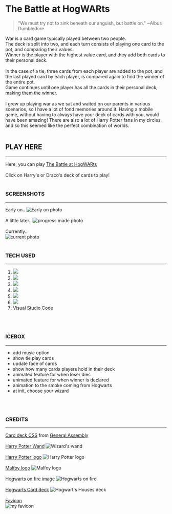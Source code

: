 
# The Battle at HogWARts

> "We must try not to sink beneath our anguish, but battle on." ~Albus Dumbledore

War is a card game typically played between two people.
<br>
The deck is split into two, and each turn consists of playing one card to the pot, and comparing their values.
<br>
Winner is the player with the highest value card, and they add both cards to their personal deck.
<br>
<br>
In the case of a tie, three cards from each player are added to the pot, and the last played card by each player, is compared again to find the winner of the entire pot. <br>
Game continues until one player has all the cards in their personal deck, making them the winner.
<br>
<br>
I grew up playing war as we sat and waited on our parents in various scenarios, so I have a lot of fond memories around it. Having a mobile game, without having to always have your deck of cards with you, would have been amazing! There are also a lot of Harry Potter fans in my circles, and so this seemed like the perfect combination of worlds. 
<br>
<br>

## PLAY HERE  
___________________
Here, you can play [The Battle at HogWARts](forgetful-current.surge.sh/)
<br>
<br>
Click on Harry's or Draco's deck of cards to play! 
<br>
<br>

### SCREENSHOTS
___________
Early on..
![Early on photo](assets/before.jpg)
<br>
<br>
A little later..
![progress made photo](assets/ongoing.jpg)
<br>
<br>
Currently..<br>
![current photo](assets/current.jpg)
<br>
<br>


### TECH USED
________________

1. <img src="https://img.shields.io/badge/HTML5-E34F26?style=for-the-badge&logo=html5&logoColor=white">
2. <img src="https://img.shields.io/badge/CSS3-1572B6?style=for-the-badge&logo=css3&logoColor=white">
3. <img src="https://img.shields.io/badge/JavaScript-F7DF1E?style=for-the-badge&logo=javascript&logoColor=black">
4. <img src="https://img.shields.io/badge/Bootstrap-563D7C?style=for-the-badge&logo=bootstrap&logoColor=white">
5. <img src="https://img.shields.io/badge/iOS-000000?style=for-the-badge&logo=ios&logoColor=white">
6. <img src="https://img.shields.io/badge/GitHub-100000?style=for-the-badge&logo=github&logoColor=white">
7. Visual Studio Code
<br>
<br>

### ICEBOX
___________________

- add music option
- show tie play cards
- update face of cards
- show how many cards players hold in their deck
- animated feature for when loser dies
- animated feature for when winner is declared
- animation to the smoke coming from Hogwarts
- at init, choose your wizard
<br>
<br>

### CREDITS
______________________________
[Card deck CSS](https://github.com/SEI-Remote/css-card-deck) from [General Assembly](https://generalassemb.ly/?&topic=&mkt_account_id=1056949875&mkt_campaign_id=691778069&mkt_ad_group_id=31181421810&mkt_device_type=c&mkt_keyword=general%20assembly&mkt_matchtype=e&mkt_placement=&mkt_ad_id=155524967456&mkt_network=g&mkt_target_id=kwd-459322816&mkt_feed_item_id=&utm_source=google&utm_medium=paid-search-bra&utm_campaign=TS:TX:BRA:ATL:BR:GeneralAssembly&utm_content=campus-lead-lander&utm_term=general%20assembly&gclid=CjwKCAiAgbiQBhAHEiwAuQ6BkqbMH5fVCFXKK55K1Yhy-DlFh9WwyoSdgq-RN8ttAsA7U-N4LscdGhoCREYQAvD_BwE)
<br>
<br>
[Harry Potter Wand](http://www.rw-designer.com/cursor-detail/128535) ![Wizard's wand](assets/WandD.cur) 
<br>
<br>
[Harry Potter logo](https://www.freeiconspng.com/img/32524)
![Harry Potter logo](assets/hp.png)
<br>
<br>
[Malfoy logo](https://www.google.com/imgres?imgurl=https%3A%2F%2Fih1.redbubble.net%2Fimage.1765202837.3317%2Fgbrf%2C8x10%2Cf%2C540x540-pad%2C450x450%2Cf8f8f8.jpg&imgrefurl=https%3A%2F%2Fwww.redbubble.com%2Fi%2Fart-board-print%2FDraco-Malfoy-Quote-Terribly-Funny-Really-Witty-by-ind3finite%2F57763343.7Q6GI&tbnid=VBB_apZB0aRtnM&vet=12ahUKEwjU9PS-hof2AhUHIt8KHVINCoYQMygAegUIARCNAQ..i&docid=WGeygLV6aiA0vM&w=450&h=450&itg=1&q=dot&hl=en&ved=2ahUKEwjU9PS-hof2AhUHIt8KHVINCoYQMygAegUIARCNAQ)
![Malfoy logo](assets/malfoy.jpeg)
<br>
<br>
[Hogwarts on fire image](https://www.reddit.com/r/harrypotter/comments/7oclda/it_all_ends_here/)
![Hogwarts on fire](assets/castleFire2.jpeg)
<br>
<br>
[Hogwarts Card deck](https://www.amazon.com/dp/B0125KO0YE?psc=1&ref=ppx_yo2_dt_b_product_details)
![Hogwart's Houses deck](images/backs/cardBack.jpg)
<br>
<br>
[Favicon](https://realfavicongenerator.net/#.Ygh3SPXMJJU)<br>
![my favicon](assets/apple-touch-icon.png)